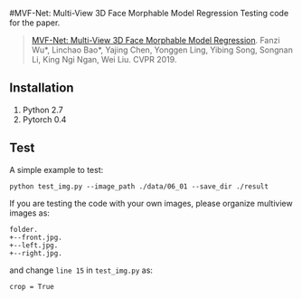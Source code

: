 #MVF-Net: Multi-View 3D Face Morphable Model Regression
Testing code for the paper.
>[MVF-Net: Multi-View 3D Face Morphable Model Regression](https://arxiv.org/abs/1904.04473).
>Fanzi Wu*, Linchao Bao*, Yajing Chen, Yonggen Ling, Yibing Song, Songnan Li, King Ngi Ngan, Wei Liu.
>CVPR 2019.

## Installation
1. Python 2.7
2. Pytorch 0.4

## Test
A simple example to test:
```
python test_img.py --image_path ./data/06_01 --save_dir ./result
```
If you are testing the code with your own images, please organize multiview images as:
```
folder.
+--front.jpg.
+--left.jpg.
+--right.jpg.
```
and change `line 15` in `test_img.py` as:
```
crop = True
```
